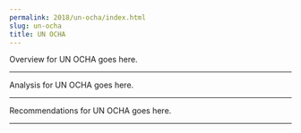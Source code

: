 ```yaml
---
permalink: 2018/un-ocha/index.html
slug: un-ocha
title: UN OCHA
---
```


Overview for UN OCHA goes here.

---

Analysis for UN OCHA goes here.

---

Recommendations for UN OCHA goes here.

---
